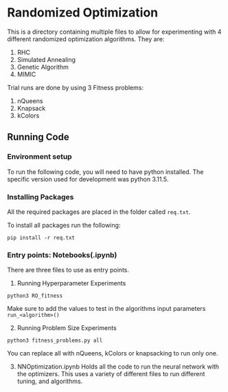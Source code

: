 # Randomized Optimization
This is a directory containing multiple files to allow for experimenting with 4 different randomized optimization algorithms. They are: 
1. RHC
2. Simulated Annealing
3. Genetic Algorithm
4. MIMIC

Trial runs are done by using 3 Fitness problems: 
1. nQueens
2. Knapsack
3. kColors


## Running Code
### Environment setup
To run the following code, you will need to have python installed. The specific version used for development was python 3.11.5. 

### Installing Packages
All the required packages are placed in the folder called `req.txt`. 

To install all packages run the following:
```
pip install -r req.txt
```

### Entry points: Notebooks(.ipynb)

There are three files to use as entry points. 

1. Running Hyperparameter Experiments

```python3 RO_fitness```

Make sure to add the values to test in the algorithms input parameters `run_<algorithm>()`

2. Running Problem Size Experiments

```python3 fitness_problems.py all```

You can replace all with nQueens, kColors or knapsacking to run only one.

3. NNOptimization.ipynb
Holds all the code to run the neural network with the optimizers. This uses a variety of different files to run different tuning, and algorithms.